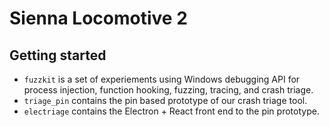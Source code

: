 # Sienna Locomotive 2

## Getting started
- `fuzzkit` is a set of experiements using Windows debugging API for process injection, function hooking, fuzzing, tracing, and crash triage.
- `triage_pin` contains the pin based prototype of our crash triage tool.
- `electriage` contains the Electron + React front end to the pin prototype.
